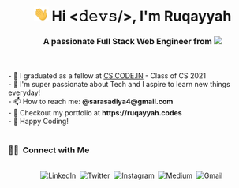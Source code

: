 
<h1 align="center"><img src="https://raw.githubusercontent.com/ABSphreak/ABSphreak/master/gifs/Hi.gif" width="30px" /> Hi <𝚍𝚎𝚟𝚜/>, I'm Ruqayyah </h1>
<h3 align="center">A passionate Full Stack Web Engineer from <img src="https://icons.iconarchive.com/icons/wikipedia/flags/64/IN-India-Flag-icon.png" width="25 style="vertical-align: bottom"/>   </h3>

</br>
</br>
- 🔭 I graduated as a fellow at <a href="https://cs.code.in/">CS.CODE.IN</a> - Class of CS 2021 </br>
- 🤩 I'm super passionate about Tech and I aspire to learn new things everyday! </br>
- 📫 How to reach me: <b>@sarasadiya4@gmail.com</b> </br>
- 🌱 Checkout my portfolio at <b>https://ruqayyah.codes</b> </br>
- 🚀 Happy Coding!
  
</br>
</br>

<h3> 🤝🏻 &nbsp;Connect with Me </h3> 

<p align="center">
<br>
<a href="https://www.linkedin.com/in/ruqayyah-sara-98812a165"><img src="https://img.shields.io/badge/linkedin-%230077B5.svg?&style=for-the-badge&logo=linkedin&logoColor=white" alt="LinkedIn" /></a>&nbsp;
<a href="https://twitter.com/RuqayyahMushtaq"><img src="https://img.shields.io/badge/twitter-1DA1F2?style=for-the-badge&logo=twitter&logoColor=white" alt="Twitter" /></a>&nbsp;
<a href="https://instagram.com/ruqayyahsara?utm_medium=copy_link"><img src="https://img.shields.io/badge/Instagram-%23E4405F.svg?style=for-the-badge&logo=Instagram&logoColor=white" alt="Instagram" /></a>&nbsp;
<a href="https://medium.com/@sarasadiya4"><img src="https://img.shields.io/badge/Medium-12100E?style=for-the-badge&logo=medium&logoColor=white" alt="Medium" /></a>&nbsp;
<a href="mailto:sarasadiya4@gmail.com?subject=Hola%20Jiji"><img src="https://img.shields.io/badge/gmail-%23D14836.svg?&style=for-the-badge&logo=gmail&logoColor=white" alt="Gmail"/></a>&nbsp;
</p>
